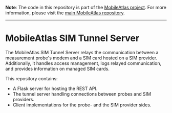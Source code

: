 **Note**: The code in this repository is part of the [MobileAtlas
project](https://www.mobileatlas.eu/). For more information, please visit the
[main MobileAtlas repository](https://github.com/sbaresearch/mobile-atlas).

---

# MobileAtlas SIM Tunnel Server

The MobileAtlas SIM Tunnel Server relays the communication between a measurement probe's modem and a
SIM card hosted on a SIM provider. Additionally, it handles access management, logs relayed
communication, and provides information on managed SIM cards.

This repository contains:

* A Flask server for hosting the REST API.
* The tunnel server handling connections between probes and SIM providers.
* Client implementations for the probe- and the SIM provider sides.
